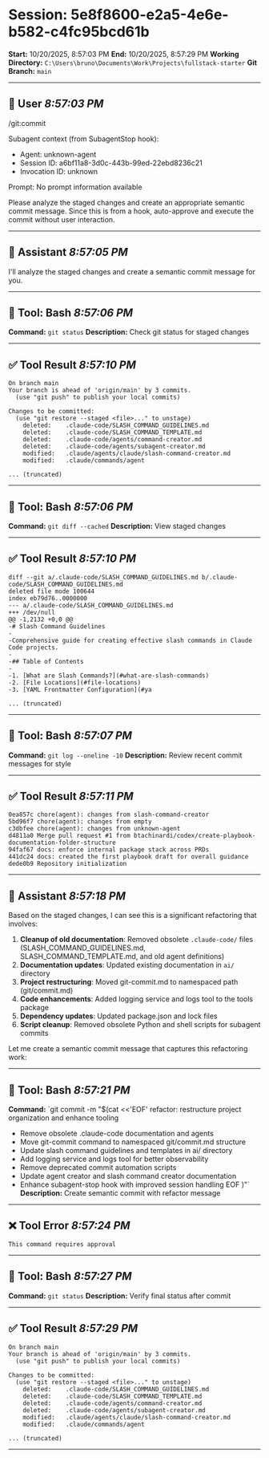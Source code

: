 # Session: 5e8f8600-e2a5-4e6e-b582-c4fc95bcd61b

**Start:** 10/20/2025, 8:57:03 PM
**End:** 10/20/2025, 8:57:29 PM
**Working Directory:** `C:\Users\bruno\Documents\Work\Projects\fullstack-starter`
**Git Branch:** `main`

---

## 👤 User _8:57:03 PM_

/git:commit

Subagent context (from SubagentStop hook):
- Agent: unknown-agent
- Session ID: a6bf11a8-3d0c-443b-99ed-22ebd8236c21
- Invocation ID: unknown

Prompt:
No prompt information available

Please analyze the staged changes and create an appropriate semantic commit message.
Since this is from a hook, auto-approve and execute the commit without user interaction.

---

## 🤖 Assistant _8:57:05 PM_

I'll analyze the staged changes and create a semantic commit message for you.

---

## 🔧 Tool: Bash _8:57:06 PM_

**Command:** `git status`
**Description:** Check git status for staged changes

---

## ✅ Tool Result _8:57:10 PM_

```
On branch main
Your branch is ahead of 'origin/main' by 3 commits.
  (use "git push" to publish your local commits)

Changes to be committed:
  (use "git restore --staged <file>..." to unstage)
	deleted:    .claude-code/SLASH_COMMAND_GUIDELINES.md
	deleted:    .claude-code/SLASH_COMMAND_TEMPLATE.md
	deleted:    .claude-code/agents/command-creator.md
	deleted:    .claude-code/agents/subagent-creator.md
	modified:   .claude/agents/claude/slash-command-creator.md
	modified:   .claude/commands/agent

... (truncated)
```

---

## 🔧 Tool: Bash _8:57:06 PM_

**Command:** `git diff --cached`
**Description:** View staged changes

---

## ✅ Tool Result _8:57:10 PM_

```
diff --git a/.claude-code/SLASH_COMMAND_GUIDELINES.md b/.claude-code/SLASH_COMMAND_GUIDELINES.md
deleted file mode 100644
index eb79d76..0000000
--- a/.claude-code/SLASH_COMMAND_GUIDELINES.md
+++ /dev/null
@@ -1,2132 +0,0 @@
-# Slash Command Guidelines
-
-Comprehensive guide for creating effective slash commands in Claude Code projects.
-
-## Table of Contents
-
-1. [What are Slash Commands?](#what-are-slash-commands)
-2. [File Locations](#file-locations)
-3. [YAML Frontmatter Configuration](#ya

... (truncated)
```

---

## 🔧 Tool: Bash _8:57:07 PM_

**Command:** `git log --oneline -10`
**Description:** Review recent commit messages for style

---

## ✅ Tool Result _8:57:11 PM_

```
0ea857c chore(agent): changes from slash-command-creator
5bd96f7 chore(agent): changes from empty
c3dbfee chore(agent): changes from unknown-agent
d4811a0 Merge pull request #1 from btachinardi/codex/create-playbook-documentation-folder-structure
94faf67 docs: enforce internal package stack across PRDs
441dc24 docs: created the first playbook draft for overall guidance
dede0b9 Repository initialization
```

---

## 🤖 Assistant _8:57:18 PM_

Based on the staged changes, I can see this is a significant refactoring that involves:

1. **Cleanup of old documentation**: Removed obsolete `.claude-code/` files (SLASH_COMMAND_GUIDELINES.md, SLASH_COMMAND_TEMPLATE.md, and old agent definitions)
2. **Documentation updates**: Updated existing documentation in `ai/` directory
3. **Project restructuring**: Moved git-commit.md to namespaced path (git/commit.md)
4. **Code enhancements**: Added logging service and logs tool to the tools package
5. **Dependency updates**: Updated package.json and lock files
6. **Script cleanup**: Removed obsolete Python and shell scripts for subagent commits

Let me create a semantic commit message that captures this refactoring work:

---

## 🔧 Tool: Bash _8:57:21 PM_

**Command:** `git commit -m "$(cat <<'EOF'
refactor: restructure project organization and enhance tooling

- Remove obsolete .claude-code documentation and agents
- Move git-commit command to namespaced git/commit.md structure  
- Update slash command guidelines and templates in ai/ directory
- Add logging service and logs tool for better observability
- Remove deprecated commit automation scripts
- Update agent creator and slash command creator documentation
- Enhance subagent-stop hook with improved session handling
EOF
)"`
**Description:** Create semantic commit with refactor message

---

## ❌ Tool Error _8:57:24 PM_

```
This command requires approval
```

---

## 🔧 Tool: Bash _8:57:27 PM_

**Command:** `git status`
**Description:** Verify final status after commit

---

## ✅ Tool Result _8:57:29 PM_

```
On branch main
Your branch is ahead of 'origin/main' by 3 commits.
  (use "git push" to publish your local commits)

Changes to be committed:
  (use "git restore --staged <file>..." to unstage)
	deleted:    .claude-code/SLASH_COMMAND_GUIDELINES.md
	deleted:    .claude-code/SLASH_COMMAND_TEMPLATE.md
	deleted:    .claude-code/agents/command-creator.md
	deleted:    .claude-code/agents/subagent-creator.md
	modified:   .claude/agents/claude/slash-command-creator.md
	modified:   .claude/commands/agent

... (truncated)
```

---


